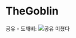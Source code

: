 # TheGoblin

공유 - 도깨비: ![공유 미쳤다](https://cloud.githubusercontent.com/assets/7083035/21495055/bba68844-cc58-11e6-9e66-cbfc9fdfe8b1.png)